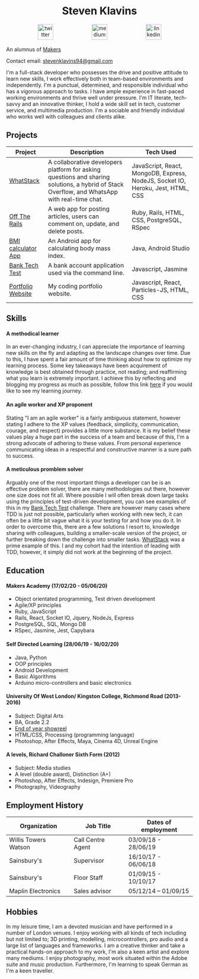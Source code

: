 <h1 align="center">Steven Klavins</h1>
<p align="center">
<a href="https://twitter.com/KlavinsSteven">
<img src="http://goinkscape.com/wp-content/uploads/2015/07/twitter-logo-final.png" alt="twitter" hspace="50" height="42" width="42"></a>
<a href="https://medium.com/@stevenklavins94">
<img src="http://www.webmasto.com/wp-content/uploads/2017/08/Medium-App-Icon-2017.png" alt="medium" hspace="50" height="42" width="42"></a>

<a href="https://www.linkedin.com/in/steven-klavins-90b02a199/">
<img src="https://www.iconfinder.com/data/icons/free-social-icons/67/linkedin_circle_color-512.png" alt="linkedin" hspace="50" height="42" width="42"></a></p>

An alumnus of [Makers](https://github.com/makersacademy)

Contact email: stevenklavins94@gmail.com

I'm a full-stack developer who possesses the drive and positive attitude to learn new skills, I work effectively both in team-based environments and independently. I'm a punctual, determined, and responsible individual who has a vigorous approach to tasks. I have ample experience in fast-paced working environments and thrive well under pressure. I'm IT literate, tech-savvy and an innovative thinker, I hold a wide skill set in tech, customer service, and multimedia production. I'm a sociable and friendly individual who works well with colleagues and clients alike.

## Projects 

| Project                                                                    | Description                                                                                                                                     | Tech Used                                                                    |
|----------------------------------------------------------------------------|-------------------------------------------------------------------------------------------------------------------------------------------------|------------------------------------------------------------------------------|
| [WhatStack](https://github.com/FayeCarter/WhatStack)                       | A collaborative developers platform for asking  questions and sharing solutions, a hybrid of  Stack Overflow, and WhatsApp with real-time chat. | JavaScript, React, MongoDB,  Express, NodeJS, Socket IO, Heroku, Jest, HTML, CSS   |
| [Off The Rails](https://github.com/Steven-Klavins/off-the-rails)           | A web app for posting articles,  users can comment on, update, and delete posts.                                                         | Ruby, Rails, HTML, CSS,   PostgreSQL, RSpec                                               |
| [BMI calculator App](https://github.com/Steven-Klavins/bmi-calculator-app) | An Android app for calculating body mass index.                                                                                            | Java, Android Studio                                                         |
| [Bank Tech Test](https://github.com/Steven-Klavins/bank-tech-test)         | A bank account application used via the  command line.                                                                                   | Javascript, Jasmine                                                          |
| [Portfolio Website](https://github.com/Steven-Klavins/steven-klavins-website)         | My coding portfolio website.                                                                                  | Javascript, React, Particles-JS, HTML, CSS                                                          |


## Skills

#### A methodical learner
In an ever-changing industry, I can appreciate the importance of learning new skills on the fly and adapting as the landscape changes over time. Due to this, I have spent a fair amount of time thinking about how to optimize my learning process. Some key takeaways have been acquirement of knowledge is best obtained through practice, not reading; and reaffirming what you learn is extremely important. I achieve this by reflecting and blogging my progress as much as possible, follow this link [here](https://medium.com/@stevenklavins94) if you would like to see my learning journey.

#### An agile worker and XP proponent
Stating "I am an agile worker" is a fairly ambiguous statement, however stating I adhere to the XP values (feedback, simplicity, communication, courage, and respect) provides a little more substance. It is my belief these values play a huge part in the success of a team and because of this, I'm a strong advocate of adhering to these values. From personal experience communicating ideas in a respectful and constructive manner is a sure path to success.

#### A meticulous promblem solver
Arguably one of the most important things a developer can be is an effective problem solver, there are many methodologies out there, however one size does not fit all. Where possible I will often break down large tasks using the principles of test-driven development, you can see examples of this in my [Bank Tech Test](https://github.com/Steven-Klavins/bank-tech-test) challenge. There are however many cases where TDD is just not possible, particularly when working with new tech, it can often be a little bit vague what it is your testing for and how you do it. In order to overcome this, there are a few solutions I resort to, knowledge sharing with colleagues, building a smaller-scale version of the project, or further breaking down the challenge into smaller tasks. [WhatStack](https://github.com/FayeCarter/WhatStack) was a prime example of this. I and my cohort had the intention of leading with TDD, however, it simply did not work at the beginning of the project.

## Education

#### Makers Academy (17/02/20 - 05/06/20)
* Object orientated programming, Test driven development
* Agile/XP principles 
* Ruby, JavaScript
* Rails, React, Socket IO, Jquery, NodeJs, Express
* PostgreSQL, SQL, Mongo DB
* RSpec, Jasmine, Jest, Capybara

#### Self Directed Learning (28/06/19 - 16/02/20)
* Java, Python 
* OOP principles 
* Android Development 
* Basic Algorithms 
* Arduino micro-controllers and basic electronics

#### University Of West London/ Kingston College, Richmond Road (2013-2016)

* Subject: Digital Arts
* BA, Grade 2.2
* [End of year showreel](https://www.youtube.com/watch?v=oNoBRIztcew)
* HTML/CSS, Processing (programming language)
* Photoshop, After Effects, Maya, Cinema 4D, Unreal Engine

#### A levels, Richard Challoner Sixth Form (2012)

* Subject: Media studies 
* A level (double award), Distinction (A+)
* Photoshop, After Effects, Indesign, Premiere Pro 
* Photography, Videography

## Employment History

| Organization         | Job Title         | Dates of employment |
|----------------------|-------------------|---------------------|
| Willis Towers Watson | Call Centre Agent | 03/09/18 - 28/06/19 |
| Sainsbury's          | Supervisor        | 16/10/17 - 06/06/18 |
| Sainsbury's          | Floor Staff       | 01/09/15 - 10/10/17 |
| Maplin Electronics   | Sales advisor     | 05/12/14 – 01/09/15 | 

## Hobbies

In my leisure time, I am a devoted musician and have performed in a number of London venues. I enjoy working with all kinds of tech including but not limited to; 3D printing, modelling, microcontrollers, pro audio and a large list of languages and frameworks. I am a creative thinker and take a practical hands-on approach to my work, I'm also a keen artist and explore many mediums. I enjoy photography, most work situated within the Adobe suite and music production. Furthermore, I'm learning to speak German as I'm a keen traveller.
